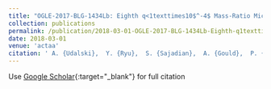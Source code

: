 ```yaml
---
title: "OGLE-2017-BLG-1434Lb: Eighth q<1texttimes10$^-4$ Mass-Ratio Microlens Planet Confirms Turnover in Planet Mass-Ratio Function"
collection: publications
permalink: /publication/2018-03-01-OGLE-2017-BLG-1434Lb-Eighth-q1texttimes10-4-Mass-Ratio-Microlens-Planet-Confirms-Turnover-in-Planet-Mass-Ratio-Function
date: 2018-03-01
venue: 'actaa'
citation: ' A. {Udalski},  Y. {Ryu},  S. {Sajadian},  A. {Gould},  P. {Mr{\&apos;o}z},  R. {Poleski},  M. {Szyma{\&apos;n}ski},  J. {Skowron},  I. {Soszy{\&apos;n}ski},  S. {Koz{\l}owski},  P. {Pietrukowicz},  K. {Ulaczyk},  M. {Pawlak},  K. {Rybicki},  P. {Iwanek},  M. {Albrow},  S. {Chung},  C. {Han},  K. {Hwang},  K. {Jung},  I. {Shin},  Y. {Shvartzvald},  J. {Yee},  W. {Zang},  W. {Zhu},  S. {Cha},  D. {Kim},  H. {Kim},  S. {Kim},  C. {Lee},  D. {Lee},  Y. {Lee},  B. {Park},  R. {Pogge},  V. {Bozza},  M. {Dominik},  C. {Helling},  M. {Hundertmark},  U. {J{\o}rgensen},  P. {Longa-Pe{\~n}a},  S. {Lowry},  M. {Burgdorf},  J. {Campbell-White},  S. {Ciceri},  D. {Evans},  R. {Figuera Jaimes},  Y. {Fujii},  L. {Haikala},  T. {Henning},  T. {Hinse},  L. {Mancini},  N. {Peixinho},  S. {Rahvar},  M. {Rabus},  J. {Skottfelt},  C. {Snodgrass},  J. {Southworth},  C. {von Essen}, &quot;OGLE-2017-BLG-1434Lb: Eighth q<1texttimes10$^-4$ Mass-Ratio Microlens Planet Confirms Turnover in Planet Mass-Ratio Function.&quot; actaa, 2018.'
---
```

Use [Google Scholar](https://scholar.google.com/scholar?q=OGLE+2017+BLG+1434Lb:+Eighth+q&lt;1texttimes10$^+4$+Mass+Ratio+Microlens+Planet+Confirms+Turnover+in+Planet+Mass+Ratio+Function){:target="_blank"} for full citation